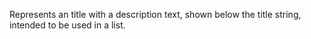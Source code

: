 Represents an title with a description text, shown below the title string, intended to be used in a list.
